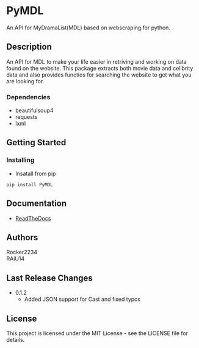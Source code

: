 # PyMDL

An API for MyDramaList(MDL) based on webscraping for python. 

## Description
An API for MDL to make your life easier in retriving and working on data found on the website. This package extracts both movie data and celibrity data and also provides functios for searching the website to get what you are looking for.
### Dependencies
* beautifulsoup4 
* requests
* lxml

## Getting Started
### Installing

* Insatall from pip
```commandline
pip install PyMDL
```

## Documentation

* [ReadTheDocs](http://python-mdl-api.readthedocs.io/)

## Authors

Rocker2234  
RAiU14

## Last Release Changes
* 0.1.2
  * Added JSON support for Cast and fixed typos

## License

This project is licensed under the MIT License - see the LICENSE file for details.